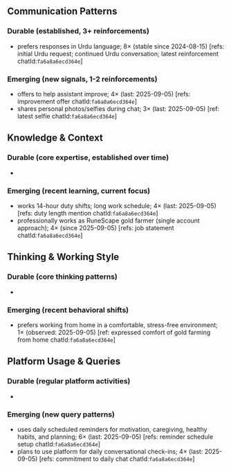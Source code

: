## Communication Patterns
### Durable (established, 3+ reinforcements)
- prefers responses in Urdu language; 8× (stable since 2024-08-15) [refs: initial Urdu request; continued Urdu conversation; latest reinforcement chatId:`fa6a8a6ecd364e`]

### Emerging (new signals, 1-2 reinforcements)
- offers to help assistant improve; 4× (last: 2025-09-05) [refs: improvement offer chatId:`fa6a8a6ecd364e`]
- shares personal photos/selfies during chat; 3× (last: 2025-09-05) [ref: latest selfie chatId:`fa6a8a6ecd364e`]

## Knowledge & Context
### Durable (core expertise, established over time)
-

### Emerging (recent learning, current focus)
- works 14-hour duty shifts; long work schedule; 4× (last: 2025-09-05) [refs: duty length mention chatId:`fa6a8a6ecd364e`]
- professionally works as RuneScape gold farmer (single account approach); 4× (since 2025-09-05) [refs: job statement chatId:`fa6a8a6ecd364e`]

## Thinking & Working Style
### Durable (core thinking patterns)
-

### Emerging (recent behavioral shifts)
- prefers working from home in a comfortable, stress-free environment; 1× (observed: 2025-09-05) [ref: expressed comfort of gold farming from home chatId:`fa6a8a6ecd364e`]

## Platform Usage & Queries
### Durable (regular platform activities)
-

### Emerging (new query patterns)
- uses daily scheduled reminders for motivation, caregiving, healthy habits, and planning; 6× (last: 2025-09-05) [refs: reminder schedule setup chatId:`fa6a8a6ecd364e`]
- plans to use platform for daily conversational check-ins; 4× (last: 2025-09-05) [refs: commitment to daily chat chatId:`fa6a8a6ecd364e`]